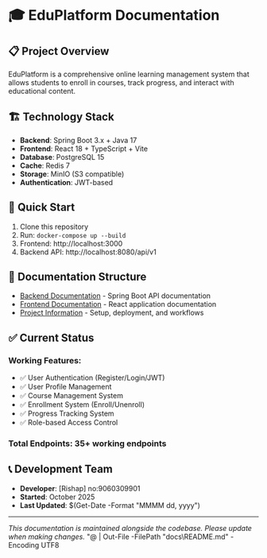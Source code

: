 # 🎓 EduPlatform Documentation

## 📋 Project Overview
EduPlatform is a comprehensive online learning management system that allows students to enroll in courses, track progress, and interact with educational content.

## 🏗️ Technology Stack
- **Backend**: Spring Boot 3.x + Java 17
- **Frontend**: React 18 + TypeScript + Vite
- **Database**: PostgreSQL 15
- **Cache**: Redis 7
- **Storage**: MinIO (S3 compatible)
- **Authentication**: JWT-based

## 🚀 Quick Start
1. Clone this repository
2. Run: `docker-compose up --build`
3. Frontend: http://localhost:3000
4. Backend API: http://localhost:8080/api/v1

## 📁 Documentation Structure
- [Backend Documentation](./backend/) - Spring Boot API documentation
- [Frontend Documentation](./frontend/) - React application documentation  
- [Project Information](./project-info/) - Setup, deployment, and workflows

## ✅ Current Status
### Working Features:
- ✅ User Authentication (Register/Login/JWT)
- ✅ User Profile Management
- ✅ Course Management System
- ✅ Enrollment System (Enroll/Unenroll)
- ✅ Progress Tracking System
- ✅ Role-based Access Control

### Total Endpoints: 35+ working endpoints

## 📞 Development Team
- **Developer**: [Rishap] no:9060309901
- **Started**: October 2025
- **Last Updated**: $(Get-Date -Format "MMMM dd, yyyy")

---
*This documentation is maintained alongside the codebase. Please update when making changes.*
"@ | Out-File -FilePath "docs\README.md" -Encoding UTF8